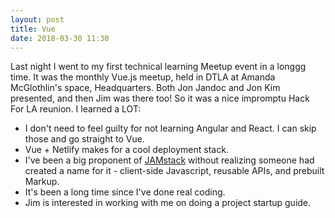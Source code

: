 ```yaml
---
layout: post
title: Vue
date: 2018-03-30 11:30
---
```


Last night I went to my first technical learning Meetup event in a longgg time.  It was the monthly Vue.js meetup, held in DTLA at Amanda McGlothlin's space, Headquarters.  Both Jon Jandoc and Jon Kim presented, and then Jim was there too!  So it was a nice impromptu Hack For LA reunion.  I learned a LOT:

* I don't need to feel guilty for not learning Angular and React.  I can skip those and go straight to Vue.
* Vue + Netlify makes for a cool deployment stack.
* I've been a big proponent of [JAMstack](https://jamstack.org) without realizing someone had created a name for it - client-side Javascript, reusable APIs, and prebuilt Markup.
* It's been a long time since I've done real coding.
* Jim is interested in working with me on doing a project startup guide.

